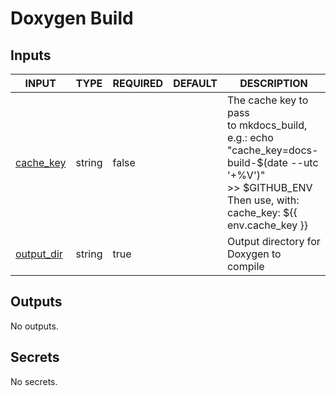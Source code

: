# Doxygen Build

## Inputs

<!-- AUTO-DOC-INPUT:START - Do not remove or modify this section -->

|                             INPUT                              |  TYPE  | REQUIRED | DEFAULT |                                                                               DESCRIPTION                                                                                |
|----------------------------------------------------------------|--------|----------|---------|--------------------------------------------------------------------------------------------------------------------------------------------------------------------------|
|  <a name="input_cache_key"></a>[cache_key](#input_cache_key)   | string |  false   |         | The cache key to pass <br>to mkdocs_build, e.g.: echo "cache_key=docs-build-$(date --utc '+%V')" <br>>> $GITHUB_ENV Then use, with: <br>cache_key: ${{ env.cache_key }}  |
| <a name="input_output_dir"></a>[output_dir](#input_output_dir) | string |   true   |         |                                                               Output directory for Doxygen to <br>compile                                                                |

<!-- AUTO-DOC-INPUT:END -->

## Outputs

<!-- AUTO-DOC-OUTPUT:START - Do not remove or modify this section -->
No outputs.
<!-- AUTO-DOC-OUTPUT:END -->

## Secrets

<!-- AUTO-DOC-SECRETS:START - Do not remove or modify this section -->
No secrets.
<!-- AUTO-DOC-SECRETS:END -->